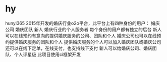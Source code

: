 # hy
hunyi365
2015年开发的婚庆行业o2o平台，此平台上有四种身份的用户：
婚庆公司
婚庆团队
新人
婚庆行业的个人服务者
每个身份的用户都有独立的后台
新人可以在线预约有意向的提供婚庆服务的公司、团队和个人
婚庆公司也可以在线预约提供婚庆服务的团队和个人
提供婚庆服务的个人可以加入婚庆团队或婚庆公司
还可以在线下定单，在线支付，也支持线下支付
新人可以给婚庆公司、婚庆团队、个人评星级
此项目使用ci框架开发
